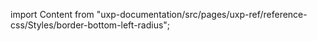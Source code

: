 
import Content from "uxp-documentation/src/pages/uxp-ref/reference-css/Styles/border-bottom-left-radius";

<Content query="product=photoshop"/>
